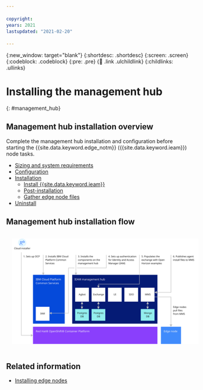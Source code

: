 ```yaml
---

copyright:
years: 2021
lastupdated: "2021-02-20"

---
```


{:new_window: target="blank"}
{:shortdesc: .shortdesc}
{:screen: .screen}
{:codeblock: .codeblock}
{:pre: .pre}
{:child: .link .ulchildlink}
{:childlinks: .ullinks}

# Installing the management hub
{: #management_hub}

## Management hub installation overview
Complete the management hub installation and configuration before starting the {{site.data.keyword.edge_notm}} ({{site.data.keyword.ieam}}) node tasks.

* [Sizing and system requirements](cluster_sizing.md)
* [Configuration](configuration.md)
* [Installation](installation.md)
  * [Install {{site.data.keyword.ieam}}](online_installation.md)
  * [Post-installation](post_install.md)
  * [Gather edge node files](gather_files.md)
* [Uninstall](uninstalling_hub.md)

## Management hub installation flow

<img src="../images/edge/06_IEAM_management_hub_install.svg" style="margin: 3%" alt="Management hub installation overview">

## Related information

* [Installing edge nodes](../installing/installing_edge_nodes.md)
